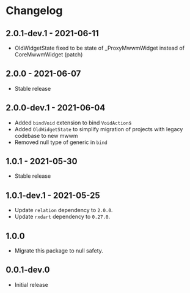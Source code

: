 # Changelog

## 2.0.1-dev.1 - 2021-06-11

* OldWidgetState fixed to be state of _ProxyMwwmWidget instead of CoreMwwmWidget (patch)

## 2.0.0 - 2021-06-07

* Stable release

## 2.0.0-dev.1 - 2021-06-04

* Added `bindVoid` extension to bind `VoidAction`s
* Added `OldWidgetState` to simplify migration of projects with legacy codebase to new mwwm
* Removed null type of generic in `bind`

## 1.0.1 - 2021-05-30

* Stable release

## 1.0.1-dev.1 - 2021-05-25

* Update `relation` dependency to `2.0.0`.
* Update `rxdart` dependency to `0.27.0`.

## 1.0.0

* Migrate this package to null safety.

## 0.0.1-dev.0

* Initial release

